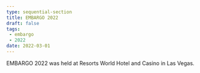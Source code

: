```yaml
---
type: sequential-section
title: EMBARGO 2022
draft: false
tags:
 - embargo
 - 2022
date: 2022-03-01
---
```

EMBARGO 2022 was held at Resorts World Hotel and Casino in Las Vegas.
